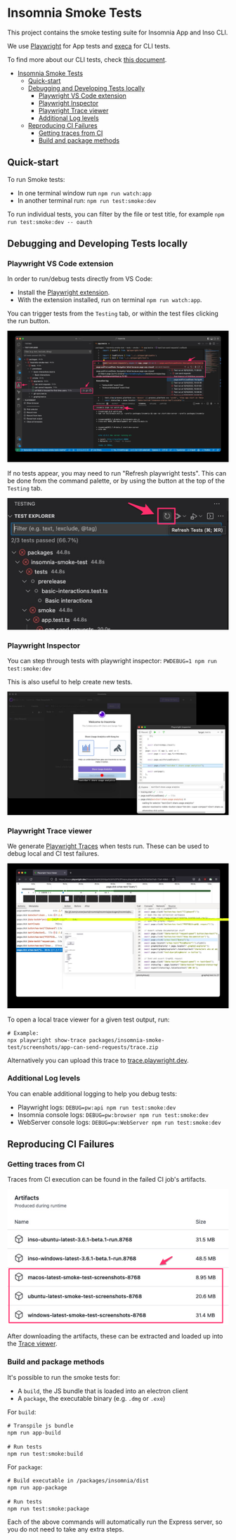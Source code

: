 # Insomnia Smoke Tests

This project contains the smoke testing suite for Insomnia App and Inso CLI.

We use [Playwright](https://github.com/microsoft/playwright) for App tests and [execa](https://github.com/sindresorhus/execa) for CLI tests.

To find more about our CLI tests, check [this document](CLI.md).

- [Insomnia Smoke Tests](#insomnia-smoke-tests)
  - [Quick-start](#quick-start)
  - [Debugging and Developing Tests locally](#debugging-and-developing-tests-locally)
    - [Playwright VS Code extension](#playwright-vs-code-extension)
    - [Playwright Inspector](#playwright-inspector)
    - [Playwright Trace viewer](#playwright-trace-viewer)
    - [Additional Log levels](#additional-log-levels)
  - [Reproducing CI Failures](#reproducing-ci-failures)
    - [Getting traces from CI](#getting-traces-from-ci)
    - [Build and package methods](#build-and-package-methods)

## Quick-start

To run Smoke tests:

- In one terminal window run `npm run watch:app`
- In another terminal run: `npm run test:smoke:dev`

To run individual tests, you can filter by the file or test title, for example `npm run test:smoke:dev -- oauth`

## Debugging and Developing Tests locally

### Playwright VS Code extension

In order to run/debug tests directly from VS Code:

- Install the [Playwright extension](https://marketplace.visualstudio.com/items?itemName=ms-playwright.playwright).
- With the extension installed, run on terminal `npm run watch:app`.

You can trigger tests from the `Testing` tab, or within the test files clicking the run button.

![editor](docs/imgs/editor.png)

If no tests appear, you may need to run "Refresh playwright tests". This can be done from the command palette, or by using the button at the top of the `Testing` tab.

![refresh](docs/imgs/refresh.png)

### Playwright Inspector

You can step through tests with playwright inspector: `PWDEBUG=1 npm run test:smoke:dev`

This is also useful to help create new tests.

![playwright inspector](docs/imgs/playwright-inspector.jpg)

### Playwright Trace viewer

We generate [Playwright Traces](https://playwright.dev/docs/trace-viewer) when tests run. These can be used to debug local and CI test failures.

![playwright trace viewer](docs/imgs/playwright-trace.jpg)

To open a local trace viewer for a given test output, run:

```shell
# Example:
npx playwright show-trace packages/insomnia-smoke-test/screenshots/app-can-send-requests/trace.zip
```

Alternatively you can upload this trace to [trace.playwright.dev](https://trace.playwright.dev/).

### Additional Log levels

You can enable additional logging to help you debug tests:

- Playwright logs: `DEBUG=pw:api npm run test:smoke:dev`
- Insomnia console logs: `DEBUG=pw:browser npm run test:smoke:dev`
- WebServer console logs: `DEBUG=pw:WebServer npm run test:smoke:dev`

## Reproducing CI Failures

### Getting traces from CI

Traces from CI execution can be found in the failed CI job's artifacts.

![artifacts](docs/imgs/artifacts.png)

After downloading the artifacts, these can be extracted and loaded up into the [Trace viewer](#playwright-trace-viewer).

### Build and package methods

It's possible to run the smoke tests for:

- A `build`, the JS bundle that is loaded into an electron client
- A `package`, the executable binary (e.g. `.dmg` or `.exe`)

For `build`:

```shell
# Transpile js bundle
npm run app-build

# Run tests
npm run test:smoke:build
```

For `package`:

```shell
# Build executable in /packages/insomnia/dist
npm run app-package

# Run tests
npm run test:smoke:package
```

Each of the above commands will automatically run the Express server, so you do not need to take any extra steps.
